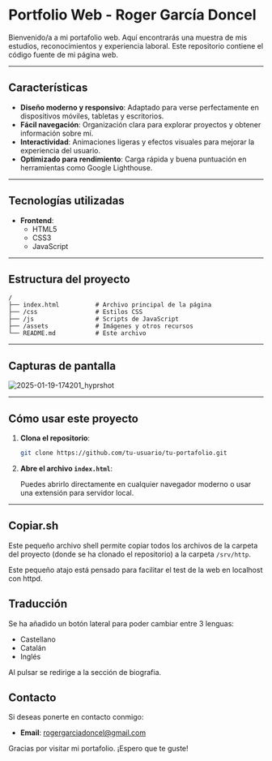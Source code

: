# Portfolio Web - Roger García Doncel

Bienvenido/a a mi portafolio web. Aquí encontrarás una muestra de mis estudios, reconocimientos y experiencia laboral. Este repositorio contiene el código fuente de mi página web.

---

## Características

- **Diseño moderno y responsivo**: Adaptado para verse perfectamente en dispositivos móviles, tabletas y escritorios.
- **Fácil navegación**: Organización clara para explorar proyectos y obtener información sobre mí.
- **Interactividad**: Animaciones ligeras y efectos visuales para mejorar la experiencia del usuario.
- **Optimizado para rendimiento**: Carga rápida y buena puntuación en herramientas como Google Lighthouse.

---

## Tecnologías utilizadas

- **Frontend**:
  - HTML5
  - CSS3
  - JavaScript

---

## Estructura del proyecto

```plaintext
/
├── index.html          # Archivo principal de la página
├── /css                # Estilos CSS
├── /js                 # Scripts de JavaScript
├── /assets             # Imágenes y otros recursos
└── README.md           # Este archivo
```

---

## Capturas de pantalla

![2025-01-19-174201_hyprshot](https://github.com/user-attachments/assets/4b340991-b006-4a4f-aaa4-4e14a1bf7084)


---

## Cómo usar este proyecto

1. **Clona el repositorio**:

   ```bash
   git clone https://github.com/tu-usuario/tu-portafolio.git
   ```

2. **Abre el archivo `index.html`**:

   Puedes abrirlo directamente en cualquier navegador moderno o usar una extensión para servidor local.

---


## Copiar.sh

Este pequeño archivo shell permite copiar todos los archivos de la carpeta del proyecto (donde se ha clonado el repositorio) a la carpeta `/srv/http`.

Este pequeño atajo está pensado para facilitar el test de la web en localhost con httpd.

## Traducción

Se ha añadido un botón lateral para poder cambiar entre 3 lenguas:

- Castellano
- Catalán
- Inglés

Al pulsar se redirige a la sección de biografia.

## Contacto

Si deseas ponerte en contacto conmigo:

- **Email**: rogergarciadoncel@gmail.com

Gracias por visitar mi portafolio. ¡Espero que te guste!

